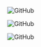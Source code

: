 ![GitHub](https://img.shields.io/badge/1%3A%20Heathrow%20T4%20%26%202%2C3-2%20Mins-blue) &nbsp;

![GitHub](https://img.shields.io/badge/2%3A%20Rayners%20Lane-5%20Mins-blue) &nbsp;

![GitHub](https://img.shields.io/badge/3%3A%20Heathrow%20T2%2C3%20%26%205-7%20Mins-blue) &nbsp;
